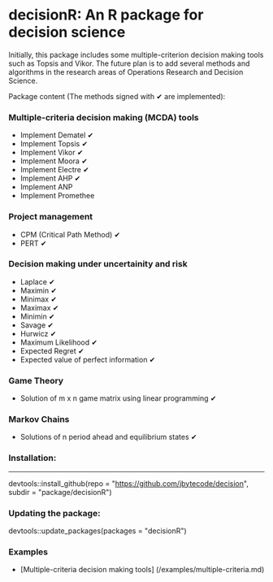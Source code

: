 # decisionR: An R package for decision science

Initially, this package includes some multiple-criterion decision making tools such as Topsis and Vikor.
The future plan is to add several methods and algorithms in the research areas of Operations Research and Decision Science.

Package content (The methods signed with &#10004; are implemented):

### Multiple-criteria decision making (MCDA) tools 
* Implement Dematel &#10004; 
* Implement Topsis &#10004;
* Implement Vikor &#10004;
* Implement Moora &#10004;
* Implement Electre &#10004;
* Implement AHP &#10004;
* Implement ANP
* Implement Promethee

### Project management
* CPM (Critical Path Method) &#10004;
* PERT &#10004;

### Decision making under uncertainity and risk
* Laplace &#10004;
* Maximin &#10004;
* Minimax &#10004;
* Maximax &#10004;
* Minimin &#10004;
* Savage &#10004;
* Hurwicz &#10004;
* Maximum Likelihood &#10004;
* Expected Regret &#10004;
* Expected value of perfect information &#10004;

### Game Theory
* Solution of m x n game matrix using linear programming &#10004;

### Markov Chains
* Solutions of n period ahead and equilibrium states &#10004;
 

### Installation:
-------------

devtools::install_github(repo = "https://github.com/jbytecode/decision", subdir = "package/decisionR")

### Updating the package:

devtools::update_packages(packages = "decisionR")


### Examples
* [Multiple-criteria decision making tools] (/examples/multiple-criteria.md)



